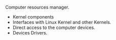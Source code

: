 Computer resources manager.
* Kernel components 
* Interfaces with Linux Kernel and other Kernels.
* Direct access to the computer devices.
* Devices Drivers.
